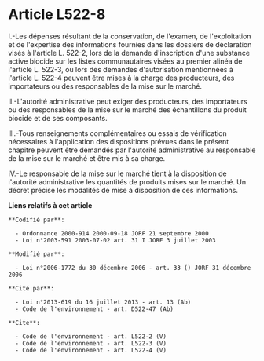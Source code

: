 # Article L522-8

I.-Les dépenses résultant de la conservation, de l'examen, de l'exploitation et de l'expertise des informations fournies dans
les dossiers de déclaration visés à l'article L. 522-2, lors de la demande d'inscription d'une substance active biocide sur
les listes communautaires visées au premier alinéa de l'article L. 522-3, ou lors des demandes d'autorisation mentionnées à
l'article L. 522-4 peuvent être mises à la charge des producteurs, des importateurs ou des responsables de la mise sur le
marché. 

II.-L'autorité administrative peut exiger des producteurs, des importateurs ou des responsables de la mise sur le marché des
échantillons du produit biocide et de ses composants. 

III.-Tous renseignements complémentaires ou essais de vérification nécessaires à l'application des dispositions prévues dans
le présent chapitre peuvent être demandés par l'autorité administrative au responsable de la mise sur le marché et être mis à
sa charge. 

IV.-Le responsable de la mise sur le marché tient à la disposition de l'autorité administrative les quantités de produits
mises sur le marché. Un décret précise les modalités de mise à disposition de ces informations.

**Liens relatifs à cet article**

	**Codifié par**:

	  - Ordonnance 2000-914 2000-09-18 JORF 21 septembre 2000
	  - Loi n°2003-591 2003-07-02 art. 31 I JORF 3 juillet 2003

	**Modifié par**:

	  - Loi n°2006-1772 du 30 décembre 2006 - art. 33 () JORF 31 décembre 2006

	**Cité par**:

	  - Loi n°2013-619 du 16 juillet 2013 - art. 13 (Ab)
	  - Code de l'environnement - art. D522-47 (Ab)

	**Cite**:

	  - Code de l'environnement - art. L522-2 (V)
	  - Code de l'environnement - art. L522-3 (V)
	  - Code de l'environnement - art. L522-4 (V)
